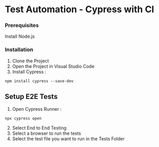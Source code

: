 # Test Automation - Cypress with CI


### Prerequisites
Install Node.js
<br/>

### Installation

1. Clone the Project <br/>
2. Open the Project in Visual Studio Code <br/>
3. Install Cypress : 

```
npm install cypress --save-dev
``` 

## Setup E2E Tests

1. Open Cypress Runner : 

```
npx cypress open
```
2. Select End to End Testing <br/>
3. Select a browser to run the tests <br/>
4. Select the test file you want to run in the Tests Folder
<br>



